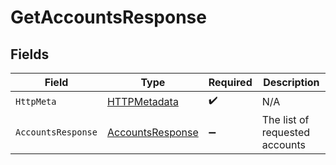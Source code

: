 # GetAccountsResponse


## Fields

| Field                                                           | Type                                                            | Required                                                        | Description                                                     |
| --------------------------------------------------------------- | --------------------------------------------------------------- | --------------------------------------------------------------- | --------------------------------------------------------------- |
| `HttpMeta`                                                      | [HTTPMetadata](../../Models/Components/HTTPMetadata.md)         | :heavy_check_mark:                                              | N/A                                                             |
| `AccountsResponse`                                              | [AccountsResponse](../../Models/Components/AccountsResponse.md) | :heavy_minus_sign:                                              | The list of requested accounts                                  |